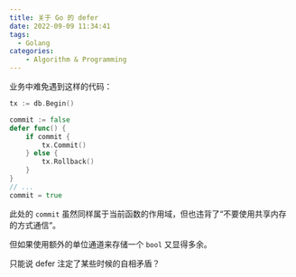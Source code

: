```yaml
---
title: 关于 Go 的 defer
date: 2022-09-09 11:34:41
tags:
  - Golang
categories:
    - Algorithm & Programming
---
```


业务中难免遇到这样的代码：

```go
tx := db.Begin()

commit := false
defer func() {
    if commit {
        tx.Commit()
    } else {
        tx.Rollback()
    }
}
// ...
commit = true
```

此处的 `commit` 虽然同样属于当前函数的作用域，但也违背了“不要使用共享内存的方式通信“。

但如果使用额外的单位通道来存储一个 `bool` 又显得多余。

只能说 defer 注定了某些时候的自相矛盾？
